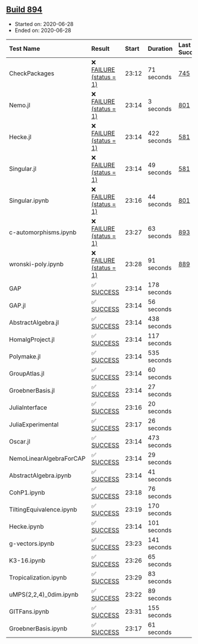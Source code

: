 ## [Build 894](https://oscarci.mathematik.uni-kl.de/job/oscar-julia-1.4/894/)

* Started on: 2020-06-28
* Ended on: 2020-06-28

| Test Name    | Result | Start | Duration | Last Success | First Failure |
|:-------------|:-------|:------|:---------|:-------------|:--------------|
| CheckPackages | ❌ [FAILURE (status = 1)](https://oscarci.mathematik.uni-kl.de/job/oscar-julia-1.4/894/artifact/logs/build-894/CheckPackages.log) | 23:12 | 71 seconds | [745](https://oscarci.mathematik.uni-kl.de/job/oscar-julia-1.4/745/) | [746](https://oscarci.mathematik.uni-kl.de/job/oscar-julia-1.4/746/) |
| Nemo.jl | ❌ [FAILURE (status = 1)](https://oscarci.mathematik.uni-kl.de/job/oscar-julia-1.4/894/artifact/logs/build-894/Nemo.jl.log) | 23:14 | 3 seconds | [801](https://oscarci.mathematik.uni-kl.de/job/oscar-julia-1.4/801/) | [802](https://oscarci.mathematik.uni-kl.de/job/oscar-julia-1.4/802/) |
| Hecke.jl | ❌ [FAILURE (status = 1)](https://oscarci.mathematik.uni-kl.de/job/oscar-julia-1.4/894/artifact/logs/build-894/Hecke.jl.log) | 23:14 | 422 seconds | [581](https://oscarci.mathematik.uni-kl.de/job/oscar-julia-1.4/581/) | [582](https://oscarci.mathematik.uni-kl.de/job/oscar-julia-1.4/582/) |
| Singular.jl | ❌ [FAILURE (status = 1)](https://oscarci.mathematik.uni-kl.de/job/oscar-julia-1.4/894/artifact/logs/build-894/Singular.jl.log) | 23:14 | 49 seconds | [581](https://oscarci.mathematik.uni-kl.de/job/oscar-julia-1.4/581/) | [582](https://oscarci.mathematik.uni-kl.de/job/oscar-julia-1.4/582/) |
| Singular.ipynb | ❌ [FAILURE (status = 1)](https://oscarci.mathematik.uni-kl.de/job/oscar-julia-1.4/894/artifact/logs/build-894/Singular.ipynb.log) | 23:16 | 44 seconds | [801](https://oscarci.mathematik.uni-kl.de/job/oscar-julia-1.4/801/) | [802](https://oscarci.mathematik.uni-kl.de/job/oscar-julia-1.4/802/) |
| c-automorphisms.ipynb | ❌ [FAILURE (status = 1)](https://oscarci.mathematik.uni-kl.de/job/oscar-julia-1.4/894/artifact/logs/build-894/c-automorphisms.ipynb.log) | 23:27 | 63 seconds | [893](https://oscarci.mathematik.uni-kl.de/job/oscar-julia-1.4/893/) | [894](https://oscarci.mathematik.uni-kl.de/job/oscar-julia-1.4/894/) |
| wronski-poly.ipynb | ❌ [FAILURE (status = 1)](https://oscarci.mathematik.uni-kl.de/job/oscar-julia-1.4/894/artifact/logs/build-894/wronski-poly.ipynb.log) | 23:28 | 91 seconds | [889](https://oscarci.mathematik.uni-kl.de/job/oscar-julia-1.4/889/) | [890](https://oscarci.mathematik.uni-kl.de/job/oscar-julia-1.4/890/) |
| GAP | ✅ [SUCCESS](https://oscarci.mathematik.uni-kl.de/job/oscar-julia-1.4/894/artifact/logs/build-894/GAP.log) | 23:14 | 178 seconds |  |  |
| GAP.jl | ✅ [SUCCESS](https://oscarci.mathematik.uni-kl.de/job/oscar-julia-1.4/894/artifact/logs/build-894/GAP.jl.log) | 23:14 | 56 seconds |  |  |
| AbstractAlgebra.jl | ✅ [SUCCESS](https://oscarci.mathematik.uni-kl.de/job/oscar-julia-1.4/894/artifact/logs/build-894/AbstractAlgebra.jl.log) | 23:14 | 438 seconds |  |  |
| HomalgProject.jl | ✅ [SUCCESS](https://oscarci.mathematik.uni-kl.de/job/oscar-julia-1.4/894/artifact/logs/build-894/HomalgProject.jl.log) | 23:14 | 117 seconds |  |  |
| Polymake.jl | ✅ [SUCCESS](https://oscarci.mathematik.uni-kl.de/job/oscar-julia-1.4/894/artifact/logs/build-894/Polymake.jl.log) | 23:14 | 535 seconds |  |  |
| GroupAtlas.jl | ✅ [SUCCESS](https://oscarci.mathematik.uni-kl.de/job/oscar-julia-1.4/894/artifact/logs/build-894/GroupAtlas.jl.log) | 23:14 | 60 seconds |  |  |
| GroebnerBasis.jl | ✅ [SUCCESS](https://oscarci.mathematik.uni-kl.de/job/oscar-julia-1.4/894/artifact/logs/build-894/GroebnerBasis.jl.log) | 23:14 | 27 seconds |  |  |
| JuliaInterface | ✅ [SUCCESS](https://oscarci.mathematik.uni-kl.de/job/oscar-julia-1.4/894/artifact/logs/build-894/JuliaInterface.log) | 23:16 | 20 seconds |  |  |
| JuliaExperimental | ✅ [SUCCESS](https://oscarci.mathematik.uni-kl.de/job/oscar-julia-1.4/894/artifact/logs/build-894/JuliaExperimental.log) | 23:17 | 26 seconds |  |  |
| Oscar.jl | ✅ [SUCCESS](https://oscarci.mathematik.uni-kl.de/job/oscar-julia-1.4/894/artifact/logs/build-894/Oscar.jl.log) | 23:14 | 473 seconds |  |  |
| NemoLinearAlgebraForCAP | ✅ [SUCCESS](https://oscarci.mathematik.uni-kl.de/job/oscar-julia-1.4/894/artifact/logs/build-894/NemoLinearAlgebraForCAP.log) | 23:14 | 29 seconds |  |  |
| AbstractAlgebra.ipynb | ✅ [SUCCESS](https://oscarci.mathematik.uni-kl.de/job/oscar-julia-1.4/894/artifact/logs/build-894/AbstractAlgebra.ipynb.log) | 23:14 | 41 seconds |  |  |
| CohP1.ipynb | ✅ [SUCCESS](https://oscarci.mathematik.uni-kl.de/job/oscar-julia-1.4/894/artifact/logs/build-894/CohP1.ipynb.log) | 23:18 | 76 seconds |  |  |
| TiltingEquivalence.ipynb | ✅ [SUCCESS](https://oscarci.mathematik.uni-kl.de/job/oscar-julia-1.4/894/artifact/logs/build-894/TiltingEquivalence.ipynb.log) | 23:19 | 170 seconds |  |  |
| Hecke.ipynb | ✅ [SUCCESS](https://oscarci.mathematik.uni-kl.de/job/oscar-julia-1.4/894/artifact/logs/build-894/Hecke.ipynb.log) | 23:14 | 101 seconds |  |  |
| g-vectors.ipynb | ✅ [SUCCESS](https://oscarci.mathematik.uni-kl.de/job/oscar-julia-1.4/894/artifact/logs/build-894/g-vectors.ipynb.log) | 23:23 | 141 seconds |  |  |
| K3-16.ipynb | ✅ [SUCCESS](https://oscarci.mathematik.uni-kl.de/job/oscar-julia-1.4/894/artifact/logs/build-894/K3-16.ipynb.log) | 23:26 | 65 seconds |  |  |
| Tropicalization.ipynb | ✅ [SUCCESS](https://oscarci.mathematik.uni-kl.de/job/oscar-julia-1.4/894/artifact/logs/build-894/Tropicalization.ipynb.log) | 23:29 | 83 seconds |  |  |
| uMPS(2,2,4)_0dim.ipynb | ✅ [SUCCESS](https://oscarci.mathematik.uni-kl.de/job/oscar-julia-1.4/894/artifact/logs/build-894/uMPS-2-2-4-_0dim.ipynb.log) | 23:22 | 89 seconds |  |  |
| GITFans.ipynb | ✅ [SUCCESS](https://oscarci.mathematik.uni-kl.de/job/oscar-julia-1.4/894/artifact/logs/build-894/GITFans.ipynb.log) | 23:31 | 155 seconds |  |  |
| GroebnerBasis.ipynb | ✅ [SUCCESS](https://oscarci.mathematik.uni-kl.de/job/oscar-julia-1.4/894/artifact/logs/build-894/GroebnerBasis.ipynb.log) | 23:17 | 61 seconds |  |  |
